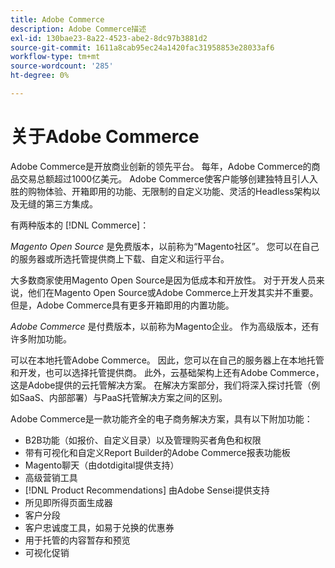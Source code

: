 ```yaml
---
title: Adobe Commerce
description: Adobe Commerce描述
exl-id: 130bae23-8a22-4523-abe2-8dc97b3881d2
source-git-commit: 1611a8cab95ec24a1420fac31958853e28033af6
workflow-type: tm+mt
source-wordcount: '285'
ht-degree: 0%

---
```


# 关于Adobe Commerce

Adobe Commerce是开放商业创新的领先平台。 每年，Adobe Commerce的商品交易总额超过1000亿美元。 Adobe Commerce使客户能够创建独特且引人入胜的购物体验、开箱即用的功能、无限制的自定义功能、灵活的Headless架构以及无缝的第三方集成。

有两种版本的 [!DNL Commerce]：

_Magento Open Source_ 是免费版本，以前称为“Magento社区”。 您可以在自己的服务器或所选托管提供商上下载、自定义和运行平台。

大多数商家使用Magento Open Source是因为低成本和开放性。 对于开发人员来说，他们在Magento Open Source或Adobe Commerce上开发其实并不重要。 但是，Adobe Commerce具有更多开箱即用的内置功能。

_Adobe Commerce_ 是付费版本，以前称为Magento企业。 作为高级版本，还有许多附加功能。

可以在本地托管Adobe Commerce。 因此，您可以在自己的服务器上在本地托管和开发，也可以选择托管提供商。 此外，云基础架构上还有Adobe Commerce，这是Adobe提供的云托管解决方案。 在解决方案部分，我们将深入探讨托管（例如SaaS、内部部署）与PaaS托管解决方案之间的区别。

Adobe Commerce是一款功能齐全的电子商务解决方案，具有以下附加功能：

- B2B功能（如报价、自定义目录）以及管理购买者角色和权限
- 带有可视化和自定义Report Builder的Adobe Commerce报表功能板
- Magento聊天（由dotdigital提供支持）
- 高级营销工具
- [!DNL Product Recommendations] 由Adobe Sensei提供支持
- 所见即所得页面生成器
- 客户分段
- 客户忠诚度工具，如易于兑换的优惠券
- 用于托管的内容暂存和预览
- 可视化促销
